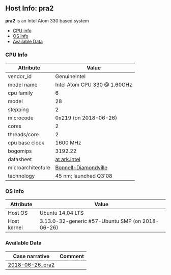 ## Host Info: pra2

**pra2** is an Intel Atom 330 based system

- [CPU info](#user-content-cpu)
- [OS info](#user-content-os)
- [Available Data](#user-content-data)

### <a id="cpu">CPU Info</a>

| Attribute | Value |
| --------- | ----- |
| vendor_id    | GenuineIntel |
| model name   | Intel Atom CPU 330 @ 1.60GHz |
| cpu family   |  6 |
| model        | 28 |
| stepping     |  2 |
| microcode    | 0x219 (on 2018-06-26) |
| cores        |  2 |
| threads/core |  2 |
| cpu base clock  | 1600 MHz |
| bogomips     | 3192.22 |
| datasheet    | [at ark.intel](https://ark.intel.com/en/products/35641) |
| microarchitecture | [Bonnell-Diamondville](https://en.wikipedia.org/wiki/Bonnell_(microarchitecture)#Diamondville) |
| technology   | 45 nm; launched Q3'08 |

### <a id="os">OS Info</a>

| Attribute | Value |
| --------- | ----- |
| Host OS      | Ubuntu 14.04 LTS |
| Host kernel  | 3.13.0-32-generic #57-Ubuntu SMP (on 2018-06-26) |

### <a id="data">Available Data</a>

| Case narrative | Comment |
| -------------- | ------- |
| [2018-06-26_pra2](2018-06-26_pra2.md) | |
